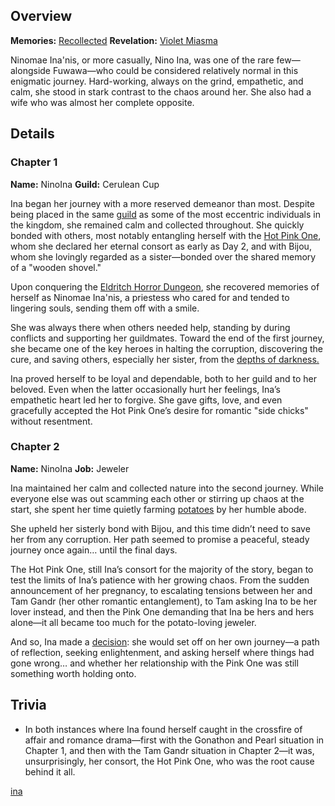 <!-- title: NinoIna -->
<!-- quote: Potato... Po-ta-to. -->
<!-- chapters: -1 -->
<!-- images: (Ina's Chapter 1 Profile), (Ina, along with Shiori, activating their Revelation), (Recollection - Ninomae Ina'nis), (Ina's Chapter 2 Profile), (Ina in Chapter 2's Ending)  -->
<!-- model: false -->

## Overview

**Memories:** [Recollected](https://youtu.be/QE5Ow4L1Zt8)
**Revelation:** [Violet Miasma](#entry:violet-miasma-entry)

Ninomae Ina'nis, or more casually, Nino Ina, was one of the rare few—alongside Fuwawa—who could be considered relatively normal in this enigmatic journey. Hard-working, always on the grind, empathetic, and calm, she stood in stark contrast to the chaos around her. She also had a wife who was almost her complete opposite.

## Details

### Chapter 1

**Name:** NinoIna
**Guild:** Cerulean Cup

Ina began her journey with a more reserved demeanor than most. Despite being placed in the same [guild](#entry:guilds-entry) as some of the most eccentric individuals in the kingdom, she remained calm and collected throughout. She quickly bonded with others, most notably entangling herself with the [Hot Pink One](#entry:irys-entry), whom she declared her eternal consort as early as Day 2, and with Bijou, whom she lovingly regarded as a sister—bonded over the shared memory of a "wooden shovel."

Upon conquering the [Eldritch Horror Dungeon](#entry:eldritch-horror-dungeon-entry), she recovered memories of herself as Ninomae Ina'nis, a priestess who cared for and tended to lingering souls, sending them off with a smile.

She was always there when others needed help, standing by during conflicts and supporting her guildmates. Toward the end of the first journey, she became one of the key heroes in halting the corruption, discovering the cure, and saving others, especially her sister, from the [depths of darkness.](https://www.youtube.com/live/NdWqpuyH0Zg?feature=shared&t=4490)

Ina proved herself to be loyal and dependable, both to her guild and to her beloved. Even when the latter occasionally hurt her feelings, Ina’s empathetic heart led her to forgive. She gave gifts, love, and even gracefully accepted the Hot Pink One’s desire for romantic "side chicks" without resentment.

### Chapter 2

**Name:** NinoIna
**Job:** Jeweler

Ina maintained her calm and collected nature into the second journey. While everyone else was out scamming each other or stirring up chaos at the start, she spent her time quietly farming [potatoes](https://www.youtube.com/live/BkJIFGhpKIY?si=TOOasp2g_o_oVHFp&t=6891) by her humble abode.

She upheld her sisterly bond with Bijou, and this time didn’t need to save her from any corruption. Her path seemed to promise a peaceful, steady journey once again… until the final days.

The Hot Pink One, still Ina’s consort for the majority of the story, began to test the limits of Ina’s patience with her growing chaos. From the sudden announcement of her pregnancy, to escalating tensions between her and Tam Gandr (her other romantic entanglement), to Tam asking Ina to be her lover instead, and then the Pink One demanding that Ina be hers and hers alone—it all became too much for the potato-loving jeweler.

And so, Ina made a [decision](https://www.youtube.com/live/PoM6ETBlOVY?t=723): she would set off on her own journey—a path of reflection, seeking enlightenment, and asking herself where things had gone wrong… and whether her relationship with the Pink One was still something worth holding onto.

## Trivia

- In both instances where Ina found herself caught in the crossfire of affair and romance drama—first with the Gonathon and Pearl situation in Chapter 1, and then with the Tam Gandr situation in Chapter 2—it was, unsurprisingly, her consort, the Hot Pink One, who was the root cause behind it all.

[ina](#easter:easter-ina)
